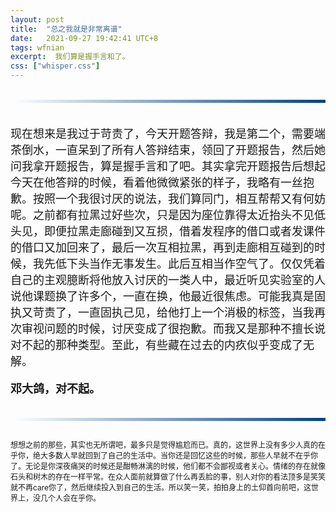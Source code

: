 ```yaml
---
layout: post
title:  "总之我就是非常离谱"
date:   2021-09-27 19:42:41 UTC+8
tags: wfnian
excerpt:  我们算是握手言和了。
css: ["whisper.css"]
---
```


<!-- <p class="pp" style="font-size: 18px;">自从上届研三毕业以后，五楼六楼的实验室位置发生了些许的流动。这学期又从五楼搬上来两个。<br> 
&nbsp;&nbsp;&nbsp;&nbsp;&nbsp;&nbsp;九月的某个晚上，老师们已经全数撤退，六楼大家无心学习，围坐在一起畅谈甚欢。<br>
&nbsp;&nbsp;&nbsp;&nbsp;&nbsp;&nbsp;起初只有我一个在面对着电脑独自呆着。心不在焉。</p>

<section style="display: flex;">
    <section style="display:inline-block;margin-top:1.2em;vertical-align:top;width:20px;padding-top:10px;padding-bottom:10px;color:inherit;box-sizing:border-box;" data-width="20px">
        <section style="border-right-width:20px;border-left-width:0px;border-right-style:solid;border-right-color:#bdc0c1;border-left-color:#d5480b;display:inline-block;height:15px;width:15px;vertical-align:top;float:left;color:inherit;box-sizing:border-box;padding:0px;margin:0px;border-bottom-width:12px !important;border-top-style:solid !important;border-bottom-style:solid !important;border-top-color:transparent !important;border-bottom-color:transparent !important;" data-width="15px"></section>
    </section>
    <section style=" width: 80%; margin-top: 0.7em; padding: 1em; border-radius: 0.36em; background-color: #bdc0c1; border-color: #d5480b; box-sizing: border-box;" >
        <p style="text-align: justify; font-size: 14px;">
            <span style=";color:#000000;font-size: 18px;"><b>林ZY开始发言</b>:"方年过来啊，怎么一个人闷闷不乐的。"</span>
        </p>
    </section>
</section>
<section style="text-align: right; margin-top: 10px;">
    <section style="display: flex;justify-content:right;align-items:flex-start;">
        <section style=" width: 80%;" >
            <section style="padding: 1em; border-radius: 0.36em; color: #ffffff; background-color: #16ab24;">
                <p style="text-align: left;">
                    <span style="font-size: 18px; color: #ffffff;">"欸等下我去五楼坐会儿",(开始拔插座合电脑准备去五楼)。</span>
                </p>
            </section>
        </section>
        <section style="display:inline-block;margin-top:1.2em;vertical-align:top;width:20px;padding-top:10px;padding-bottom:10px;color:inherit;box-sizing:border-box;" data-width="20px">
            <section style="border-left-width:20px;border-right-width:0px;border-left-style:solid;border-left-color:#16ab24;border-right-color:#16ab24;display:inline-block;height:15px;width:15px;vertical-align:top;float:left;color:inherit;border-bottom-width:12px !important;border-top-style:solid !important;border-bottom-style:solid !important;border-top-color:transparent !important;border-bottom-color:transparent !important;box-sizing:border-box;padding:0px;margin:0px;" data-width="15px"></section>
        </section>
        <section style="display:inline-block;line-height:20px;vertical-align:top;margin-top:0.5em;text-align:center;color:inherit;box-sizing:border-box;padding:0px;">
            <br style="color:inherit;"/>
        </section>
    </section>
</section>

<section style="display: flex;">
    <section style="display:inline-block;margin-top:1.2em;vertical-align:top;width:20px;padding-top:10px;padding-bottom:10px;color:inherit;box-sizing:border-box;" data-width="20px">
        <section style="border-right-width:20px;border-left-width:0px;border-right-style:solid;border-right-color:#bdc0c1;border-left-color:#d5480b;display:inline-block;height:15px;width:15px;vertical-align:top;float:left;color:inherit;box-sizing:border-box;padding:0px;margin:0px;border-bottom-width:12px !important;border-top-style:solid !important;border-bottom-style:solid !important;border-top-color:transparent !important;border-bottom-color:transparent !important;" data-width="15px"></section>
    </section>
    <section style=" width: 80%; margin-top: 0.7em; padding: 1em; border-radius: 0.36em; background-color: #bdc0c1; border-color: #d5480b; box-sizing: border-box;" >
        <p style="text-align: justify; font-size: 14px;">
            <span style=";color:#000000;font-size: 18px;"><b>包J(刚从五楼搬上来)讲到</b>:"邓SS她在家还没回来呢。明天才到。"
</span>
        </p>
    </section>
</section>

<section style="text-align: right; margin-top: 10px;">
    <section style="display: flex;justify-content:right;align-items:flex-start;">
        <section style=" width: 80%;" >
            <section style="padding: 1em; border-radius: 0.36em; color: #ffffff; background-color: #16ab24;">
                <p style="text-align: left;">
                    <span style="font-size: 18px; color: #ffffff;">"哦，楼下人不多吧。"</span>
                </p>
            </section>
        </section>
        <section style="display:inline-block;margin-top:1.2em;vertical-align:top;width:20px;padding-top:10px;padding-bottom:10px;color:inherit;box-sizing:border-box;" data-width="20px">
            <section style="border-left-width:20px;border-right-width:0px;border-left-style:solid;border-left-color:#16ab24;border-right-color:#16ab24;display:inline-block;height:15px;width:15px;vertical-align:top;float:left;color:inherit;border-bottom-width:12px !important;border-top-style:solid !important;border-bottom-style:solid !important;border-top-color:transparent !important;border-bottom-color:transparent !important;box-sizing:border-box;padding:0px;margin:0px;" data-width="15px"></section>
        </section>
        <section style="display:inline-block;line-height:20px;vertical-align:top;margin-top:0.5em;text-align:center;color:inherit;box-sizing:border-box;padding:0px;">
            <br style="color:inherit;"/>
        </section>
    </section>
</section>

<section style="display: flex;">
    <section style="display:inline-block;margin-top:1.2em;vertical-align:top;width:20px;padding-top:10px;padding-bottom:10px;color:inherit;box-sizing:border-box;" data-width="20px">
        <section style="border-right-width:20px;border-left-width:0px;border-right-style:solid;border-right-color:#bdc0c1;border-left-color:#d5480b;display:inline-block;height:15px;width:15px;vertical-align:top;float:left;color:inherit;box-sizing:border-box;padding:0px;margin:0px;border-bottom-width:12px !important;border-top-style:solid !important;border-bottom-style:solid !important;border-top-color:transparent !important;border-bottom-color:transparent !important;" data-width="15px"></section>
    </section>
    <section style=" width: 80%; margin-top: 0.7em; padding: 1em; border-radius: 0.36em; background-color: #bdc0c1; border-color: #d5480b; box-sizing: border-box;" >
        <p style="text-align: justify; font-size: 14px;">
            <span style=";color:#000000;font-size: 18px;"><b>包J插嘴:</b>"老弟斗胆问一句，虽然大家都知道你们拉黑了，但我还是很好奇你和邓SS什么时候分手的？"
</span>
        </p>
    </section>
</section>

<section style="display: flex;">
    <section style="display:inline-block;margin-top:1.2em;vertical-align:top;width:20px;padding-top:10px;padding-bottom:10px;color:inherit;box-sizing:border-box;" data-width="20px">
        <section style="border-right-width:20px;border-left-width:0px;border-right-style:solid;border-right-color:#bdc0c1;border-left-color:#d5480b;display:inline-block;height:15px;width:15px;vertical-align:top;float:left;color:inherit;box-sizing:border-box;padding:0px;margin:0px;border-bottom-width:12px !important;border-top-style:solid !important;border-bottom-style:solid !important;border-top-color:transparent !important;border-bottom-color:transparent !important;" data-width="15px"></section>
    </section>
    <section style=" width: 80%; margin-top: 0.7em; padding: 1em; border-radius: 0.36em; background-color: #bdc0c1; border-color: #d5480b; box-sizing: border-box;" >
        <p style="text-align: justify; font-size: 14px;">
            <span style=";color:#000000;font-size: 18px;"><b>众人附和</b>:"啊对啊我们也想知道!!!"
</span>
        </p>
    </section>
</section>

<section style="display: flex;">
    <section style="display:inline-block;margin-top:1.2em;vertical-align:top;width:20px;padding-top:10px;padding-bottom:10px;color:inherit;box-sizing:border-box;" data-width="20px">
        <section style="border-right-width:20px;border-left-width:0px;border-right-style:solid;border-right-color:#bdc0c1;border-left-color:#d5480b;display:inline-block;height:15px;width:15px;vertical-align:top;float:left;color:inherit;box-sizing:border-box;padding:0px;margin:0px;border-bottom-width:12px !important;border-top-style:solid !important;border-bottom-style:solid !important;border-top-color:transparent !important;border-bottom-color:transparent !important;" data-width="15px"></section>
    </section>
    <section style=" width: 80%; margin-top: 0.7em; padding: 1em; border-radius: 0.36em; background-color: #bdc0c1; border-color: #d5480b; box-sizing: border-box;" >
        <p style="text-align: justify; font-size: 14px;">
            <span style=";color:#000000;font-size: 18px;"><b>刘JF说</b>:"分就分了，怎么现在都流行拉黑，话说邓SS是谁，我下面坐了一学期还不认识。"(刘HC拿着合照给他指)
</span>
        </p>
    </section>
</section>

<p class="pp" style="font-size: 18px;">此时我已经懵了，好像我一直不曾融入这个大实验室一样，他们所谈论的事情和我所经历的就像是隔了一个平行时空一样，这个夜晚之前的时间线未曾交汇过一点点。</p>


<section style="display: flex;">
    <section style="display:inline-block;margin-top:1.2em;vertical-align:top;width:20px;padding-top:10px;padding-bottom:10px;color:inherit;box-sizing:border-box;" data-width="20px">
        <section style="border-right-width:20px;border-left-width:0px;border-right-style:solid;border-right-color:#bdc0c1;border-left-color:#d5480b;display:inline-block;height:15px;width:15px;vertical-align:top;float:left;color:inherit;box-sizing:border-box;padding:0px;margin:0px;border-bottom-width:12px !important;border-top-style:solid !important;border-bottom-style:solid !important;border-top-color:transparent !important;border-bottom-color:transparent !important;" data-width="15px"></section>
    </section>
    <section style=" width: 80%; margin-top: 0.7em; padding: 1em; border-radius: 0.36em; background-color: #bdc0c1; border-color: #d5480b; box-sizing: border-box;" >
        <p style="text-align: justify; font-size: 14px;">
            <span style=";color:#000000;font-size: 18px;"><b>刘HC说</b>:"都是前任了说说呗，反正大家也燥的慌。"(他捋顺了耳机线，然后把卫生纸拧成细绳状)</span>
        </p>
    </section>
</section>

<section style="display: flex;">
    <section style="display:inline-block;margin-top:1.2em;vertical-align:top;width:20px;padding-top:10px;padding-bottom:10px;color:inherit;box-sizing:border-box;" data-width="20px">
        <section style="border-right-width:20px;border-left-width:0px;border-right-style:solid;border-right-color:#bdc0c1;border-left-color:#d5480b;display:inline-block;height:15px;width:15px;vertical-align:top;float:left;color:inherit;box-sizing:border-box;padding:0px;margin:0px;border-bottom-width:12px !important;border-top-style:solid !important;border-bottom-style:solid !important;border-top-color:transparent !important;border-bottom-color:transparent !important;" data-width="15px"></section>
    </section>
    <section style=" width: 80%; margin-top: 0.7em; padding: 1em; border-radius: 0.36em; background-color: #bdc0c1; border-color: #d5480b; box-sizing: border-box;" >
        <p style="text-align: justify; font-size: 14px;">
            <span style=";color:#000000;font-size: 18px;"><b>包J又插话</b>:"我和陆ST在你们座位后面看的清清楚楚，你们一块喝奶茶，一起回宿舍，陆ST他还撞见过你们俩手挽手压马路呢…"(此时包J用他的右胳膊挽起刘HC的左胳膊，极其夸张地比划着)</span>
        </p>
    </section>
</section>

<p class="pp" style="font-size: 18px;">大惊失色的意思是指:"非常害怕，脸色都变了"<br>
&nbsp;&nbsp;&nbsp;&nbsp;一脸错愕的意思是指:"一脸错愕。。。"<br>
&nbsp;&nbsp;&nbsp;&nbsp;&nbsp;&nbsp;我的内心完全一方面是在一点点接受这个强加于我的莫须有的绯闻，同时外表正在绘声绘色的阐释着大惊失色和一脸错愕这两个词语。</p>

<section style="text-align: right; margin-top: 10px;">
    <section style="display: flex;justify-content:right;align-items:flex-start;">
        <section style=" width: 80%;" >
            <section style="padding: 1em; border-radius: 0.36em; color: #ffffff; background-color: #16ab24;">
                <p style="text-align: left;">
                    <span style="font-size: 18px; color: #ffffff;">"奶茶是因为我们英语课口语小组当初打赌，愿赌服输啊，一起回宿舍是有这么几次，但是那是她叫我等她，一个宿舍楼一个实验室这很正常吧，按理说我们都是赌徒，神经网络课小组还打赌，至今欠她一顿火锅，想来这辈子也可能不会了…"(我慌忙解释，同时对此事表示十分遗憾)</span>
                </p>
            </section>
        </section>
        <section style="display:inline-block;margin-top:1.2em;vertical-align:top;width:20px;padding-top:10px;padding-bottom:10px;color:inherit;box-sizing:border-box;" data-width="20px">
            <section style="border-left-width:20px;border-right-width:0px;border-left-style:solid;border-left-color:#16ab24;border-right-color:#16ab24;display:inline-block;height:15px;width:15px;vertical-align:top;float:left;color:inherit;border-bottom-width:12px !important;border-top-style:solid !important;border-bottom-style:solid !important;border-top-color:transparent !important;border-bottom-color:transparent !important;box-sizing:border-box;padding:0px;margin:0px;" data-width="15px"></section>
        </section>
        <section style="display:inline-block;line-height:20px;vertical-align:top;margin-top:0.5em;text-align:center;color:inherit;box-sizing:border-box;padding:0px;">
            <br style="color:inherit;"/>
        </section>
    </section>
</section>

<section style="display: flex;">
    <section style="display:inline-block;margin-top:1.2em;vertical-align:top;width:20px;padding-top:10px;padding-bottom:10px;color:inherit;box-sizing:border-box;" data-width="20px">
        <section style="border-right-width:20px;border-left-width:0px;border-right-style:solid;border-right-color:#bdc0c1;border-left-color:#d5480b;display:inline-block;height:15px;width:15px;vertical-align:top;float:left;color:inherit;box-sizing:border-box;padding:0px;margin:0px;border-bottom-width:12px !important;border-top-style:solid !important;border-bottom-style:solid !important;border-top-color:transparent !important;border-bottom-color:transparent !important;" data-width="15px"></section>
    </section>
    <section style=" width: 80%; margin-top: 0.7em; padding: 1em; border-radius: 0.36em; background-color: #bdc0c1; border-color: #d5480b; box-sizing: border-box;" >
        <p style="text-align: justify; font-size: 14px;">
            <span style=";color:#000000;font-size: 18px;"><b>包J继续插嘴</b>:"你们本来坐一块儿的，然后分了之后她赌气搬到最后一排靠墙去了，这不就是因为你们分手才搬位置的吗?"</span>
        </p>
    </section>
</section>
<section style="display: flex;">
    <section style="display:inline-block;margin-top:1.2em;vertical-align:top;width:20px;padding-top:10px;padding-bottom:10px;color:inherit;box-sizing:border-box;" data-width="20px">
        <section style="border-right-width:20px;border-left-width:0px;border-right-style:solid;border-right-color:#bdc0c1;border-left-color:#d5480b;display:inline-block;height:15px;width:15px;vertical-align:top;float:left;color:inherit;box-sizing:border-box;padding:0px;margin:0px;border-bottom-width:12px !important;border-top-style:solid !important;border-bottom-style:solid !important;border-top-color:transparent !important;border-bottom-color:transparent !important;" data-width="15px"></section>
    </section>
    <section style=" width: 80%; margin-top: 0.7em; padding: 1em; border-radius: 0.36em; background-color: #bdc0c1; border-color: #d5480b; box-sizing: border-box;" >
        <p style="text-align: justify; font-size: 14px;">
            <span style=";color:#000000;font-size: 18px;"><b>刘HC插一句</b>:"害，这就叫眼不见心不烦。"</span>
        </p>
    </section>
</section>
<section style="display: flex;">
    <section style="display:inline-block;margin-top:1.2em;vertical-align:top;width:20px;padding-top:10px;padding-bottom:10px;color:inherit;box-sizing:border-box;" data-width="20px">
        <section style="border-right-width:20px;border-left-width:0px;border-right-style:solid;border-right-color:#bdc0c1;border-left-color:#d5480b;display:inline-block;height:15px;width:15px;vertical-align:top;float:left;color:inherit;box-sizing:border-box;padding:0px;margin:0px;border-bottom-width:12px !important;border-top-style:solid !important;border-bottom-style:solid !important;border-top-color:transparent !important;border-bottom-color:transparent !important;" data-width="15px"></section>
    </section>
    <section style=" width: 80%; margin-top: 0.7em; padding: 1em; border-radius: 0.36em; background-color: #bdc0c1; border-color: #d5480b; box-sizing: border-box;" >
        <p style="text-align: justify; font-size: 14px;">
            <span style="color:#000000;font-size: 18px;"><b>张师兄说到</b>:"但是你这每天晚上都会去五楼老位置坐坐，大家懂的都懂是吧，想去看看她，余情未了，深情的男人啊。"</span>
        </p>
    </section>
</section>
<section style="display: flex;">
    <section style="display:inline-block;margin-top:1.2em;vertical-align:top;width:20px;padding-top:10px;padding-bottom:10px;color:inherit;box-sizing:border-box;" data-width="20px">
        <section style="border-right-width:20px;border-left-width:0px;border-right-style:solid;border-right-color:#bdc0c1;border-left-color:#d5480b;display:inline-block;height:15px;width:15px;vertical-align:top;float:left;color:inherit;box-sizing:border-box;padding:0px;margin:0px;border-bottom-width:12px !important;border-top-style:solid !important;border-bottom-style:solid !important;border-top-color:transparent !important;border-bottom-color:transparent !important;" data-width="15px"></section>
    </section>
    <section style=" width: 80%; margin-top: 0.7em; padding: 1em; border-radius: 0.36em; background-color: #bdc0c1; border-color: #d5480b; box-sizing: border-box;" >
        <p style="text-align: justify; font-size: 14px;">
            <span style="color:#000000;font-size: 18px;"><b>众人附和</b>:"骚啊。"<b>(............)</b></span>
        </p>
    </section>
</section> -->

<section style="text-align: center;margin:10px 0px;">
    <br>
    <section style="background-image: linear-gradient(90deg, #ffffff, #004287);width:100%;height:5px;" data-width="100%"></section>
    <br>
</section>

<p class="pp" style="font-size: 18px;">现在想来是我过于苛责了，今天开题答辩，我是第二个，需要端茶倒水，一直呆到了所有人答辩结束，领回了开题报告，然后她问我拿开题报告，算是握手言和了吧。其实拿完开题报告后想起今天在他答辩的时候，看着他微微紧张的样子，我略有一丝抱歉。按照一个我很讨厌的说法，我们算同门，相互帮帮又有何妨呢。之前都有拉黑过好些次，只是因为座位靠得太近抬头不见低头见，即便拉黑走廊碰到又互损，借着发程序的借口或者发课件的借口又加回来了，最后一次互相拉黑，再到走廊相互碰到的时候，我先低下头当作无事发生。此后互相当作空气了。仅仅凭着自己的主观臆断将他放入讨厌的一类人中，最近听见实验室的人说他课题换了许多个，一直在换，他最近很焦虑。可能我真是固执又苛责了，一直固执己见，给他打上一个消极的标签，当我再次审视问题的时候，讨厌变成了很抱歉。而我又是那种不擅长说对不起的那种类型。至此，有些藏在过去的内疚似乎变成了无解。</p>
<p class="pp" style="font-size: 18px;font-weight:bold">邓大鸽，对不起。</p>
<section style="text-align: center;margin:10px 0px;">
    <br>
    <section style="background-image: linear-gradient(90deg, #ffffff, #004287);width:100%;height:5px;" data-width="100%"></section>
    <br>
</section>
<p class="pp" style="font-size: 12px;">想想之前的那些，其实也无所谓吧，最多只是觉得尴尬而已。真的，这世界上没有多少人真的在乎你，绝大多数人早就回到了自己的生活中。当你还是回忆这些的时候，那些人早就不在乎你了。无论是你深夜痛哭的时候还是酣畅淋漓的时候，他们都不会鄙视或者关心。情绪的存在就像石头和树木的存在一样平常。在众人面前就算做了什么再丢脸的事，别人对你的看法顶多是笑笑就不再care你了，然后继续投入到自己的生活。所以笑一笑，拍拍身上的土仰首向前吧，这世界上，没几个人会在乎你。</p>

